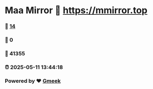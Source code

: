 # Maa Mirror :link: https://mmirror.top 
### :page_facing_up: [14](https://mmirror.top/tag.html) 
### :speech_balloon: 0 
### :hibiscus: 41355 
### :alarm_clock: 2025-05-11 13:44:18 
### Powered by :heart: [Gmeek](https://github.com/Meekdai/Gmeek)
